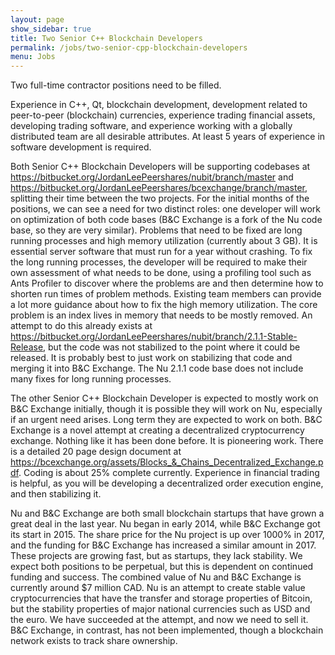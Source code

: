 ```yaml
---
layout: page
show_sidebar: true
title: Two Senior C++ Blockchain Developers
permalink: /jobs/two-senior-cpp-blockchain-developers
menu: Jobs
---
```

Two full-time contractor positions need to be filled.

Experience in C++, Qt, blockchain development, development related to peer-to-peer (blockchain) currencies, experience trading financial assets, developing trading software, and experience working with a globally distributed team are all desirable attributes. At least 5 years of experience in software development is required.

Both Senior C++ Blockchain Developers will be supporting codebases at https://bitbucket.org/JordanLeePeershares/nubit/branch/master and https://bitbucket.org/JordanLeePeershares/bcexchange/branch/master, splitting their time between the two projects. For the initial months of the positions, we can see a need for two distinct roles: one developer will work on optimization of both code bases (B&C Exchange is a fork of the Nu code base, so they are very similar). Problems that need to be fixed are long running processes and high memory utilization (currently about 3 GB). It is essential server software that must run for a year without crashing. To fix the long running processes, the developer will be required to make their own assessment of what needs to be done, using a profiling tool such as Ants Profiler to discover where the problems are and then determine how to shorten run times of problem methods. Existing team members can provide a lot more guidance about how to fix the high memory utilization. The core problem is an index lives in memory that needs to be mostly removed. An attempt to do this already exists at https://bitbucket.org/JordanLeePeershares/nubit/branch/2.1.1-Stable-Release, but the code was not stabilized to the point where it could be released. It is probably best to just work on stabilizing that code and merging it into B&C Exchange. The Nu 2.1.1 code base does not include many fixes for long running processes. 

The other Senior C++ Blockchain Developer is expected to mostly work on B&C Exchange initially, though it is possible they will work on Nu, especially if an urgent need arises. Long term they are expected to work on both. B&C Exchange is a novel attempt at creating a decentralized cryptocurrency exchange. Nothing like it has been done before. It is pioneering work. There is a detailed 20 page design document at https://bcexchange.org/assets/Blocks_&_Chains_Decentralized_Exchange.pdf. Coding is about 25% complete currently. Experience in financial trading is helpful, as you will be developing a decentralized order execution engine, and then stabilizing it.

Nu and B&C Exchange are both small blockchain startups that have grown a great deal in the last year. Nu began in early 2014, while B&C Exchange got its start in 2015. The share price for the Nu project is up over 1000% in 2017, and the funding for B&C Exchange has increased a similar amount in 2017. These projects are growing fast, but as startups, they lack stability. We expect both positions to be perpetual, but this is dependent on continued funding and success. The combined value of Nu and B&C Exchange is currently around $7 million CAD. Nu is an attempt to create stable value cryptocurrencies that have the transfer and storage properties of Bitcoin, but the stability properties of major national currencies such as USD and the euro. We have succeeded at the attempt, and now we need to sell it. B&C Exchange, in contrast, has not been implemented, though a blockchain network exists to track share ownership.
